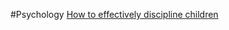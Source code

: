 #Psychology 
[How to effectively discipline children](https://www.ncbi.nlm.nih.gov/pmc/articles/PMC2719514/#:~:text=Parents%20should%20mean%20what%20they,Guard%20against%20humiliating%20the%20child.)
